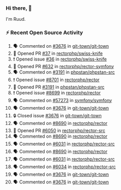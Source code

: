 ### Hi there, 👋

I'm Ruud.
 
### :zap: Recent Open Source Activity

<!--START_SECTION:activity-->
1. 🗣 Commented on [#3676](https://github.com/git-town/git-town/issues/3676#issuecomment-2199943945) in [git-town/git-town](https://github.com/git-town/git-town)
2. 💪 Opened PR [#37](https://github.com/rectorphp/swiss-knife/pull/37) in [rectorphp/swiss-knife](https://github.com/rectorphp/swiss-knife)
3. ❗ Opened issue [#36](https://github.com/rectorphp/swiss-knife/issues/36) in [rectorphp/swiss-knife](https://github.com/rectorphp/swiss-knife)
4. 💪 Opened PR [#632](https://github.com/rectorphp/rector-symfony/pull/632) in [rectorphp/rector-symfony](https://github.com/rectorphp/rector-symfony)
5. 🗣 Commented on [#3191](https://github.com/phpstan/phpstan-src/pull/3191#issuecomment-2197417825) in [phpstan/phpstan-src](https://github.com/phpstan/phpstan-src)
6. ❗ Opened issue [#8701](https://github.com/rectorphp/rector/issues/8701) in [rectorphp/rector](https://github.com/rectorphp/rector)
7. 💪 Opened PR [#3191](https://github.com/phpstan/phpstan-src/pull/3191) in [phpstan/phpstan-src](https://github.com/phpstan/phpstan-src)
8. ❗ Opened issue [#8699](https://github.com/rectorphp/rector/issues/8699) in [rectorphp/rector](https://github.com/rectorphp/rector)
9. 🗣 Commented on [#57273](https://github.com/symfony/symfony/pull/57273#issuecomment-2194464901) in [symfony/symfony](https://github.com/symfony/symfony)
10. 🗣 Commented on [#3676](https://github.com/git-town/git-town/issues/3676#issuecomment-2192228085) in [git-town/git-town](https://github.com/git-town/git-town)
11. 🔒 Closed issue [#3676](https://github.com/git-town/git-town/issues/3676) in [git-town/git-town](https://github.com/git-town/git-town)
12. 🗣 Commented on [#8690](https://github.com/rectorphp/rector/issues/8690#issuecomment-2192212169) in [rectorphp/rector](https://github.com/rectorphp/rector)
13. 💪 Opened PR [#6050](https://github.com/rectorphp/rector-src/pull/6050) in [rectorphp/rector-src](https://github.com/rectorphp/rector-src)
14. 🗣 Commented on [#8690](https://github.com/rectorphp/rector/issues/8690#issuecomment-2192054444) in [rectorphp/rector](https://github.com/rectorphp/rector)
15. 🗣 Commented on [#6031](https://github.com/rectorphp/rector-src/pull/6031#issuecomment-2191358295) in [rectorphp/rector-src](https://github.com/rectorphp/rector-src)
16. 🗣 Commented on [#8690](https://github.com/rectorphp/rector/issues/8690#issuecomment-2191058953) in [rectorphp/rector](https://github.com/rectorphp/rector)
17. 🗣 Commented on [#6031](https://github.com/rectorphp/rector-src/pull/6031#issuecomment-2191051272) in [rectorphp/rector-src](https://github.com/rectorphp/rector-src)
18. 🗣 Commented on [#6034](https://github.com/rectorphp/rector-src/pull/6034#issuecomment-2191043718) in [rectorphp/rector-src](https://github.com/rectorphp/rector-src)
19. 🗣 Commented on [#3676](https://github.com/git-town/git-town/issues/3676#issuecomment-2190925383) in [git-town/git-town](https://github.com/git-town/git-town)
20. 🗣 Commented on [#3676](https://github.com/git-town/git-town/issues/3676#issuecomment-2190916982) in [git-town/git-town](https://github.com/git-town/git-town)
<!--END_SECTION:activity-->
